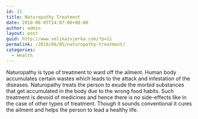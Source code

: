 ```yaml
---
id: 11
title: Naturopathy Treatment
date: 2010-06-05T14:07:00+00:00
author: admin
layout: post
guid: http://www.velikazvjerka.com/?p=11
permalink: /2010/06/05/naturopathy-treatment/
categories:
  - Health
---
```

Naturopathy is type of treatment to ward off the ailment. Human body accumulates certain wastes which leads to the attack and infestation of the diseases. Naturopathy treats the person to exude the morbid substances that get accumulated in the body due to the wrong food habits. Such treatment is devoid of medicines and hence there is no side-effects like in the case of other types of treatment. Though it sounds conventional it cures the ailment and helps the person to lead a healthy life.